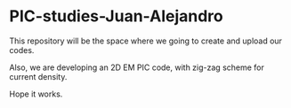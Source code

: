 # PIC-studies-Juan-Alejandro
This repository will be the space where we going to create and upload our codes.

Also, we are developing an 2D EM PIC code, with zig-zag scheme for current density. 

Hope it works.

